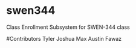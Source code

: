 # swen344
Class Enrollment Subsystem for SWEN-344 class

#Contributors
Tyler
Joshua
Max
Austin
Fawaz
